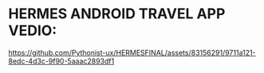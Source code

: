 #  H E R M E S  ANDROID TRAVEL APP VEDIO: 

https://github.com/Pythonist-ux/HERMESFINAL/assets/83156291/9711a121-8edc-4d3c-9f90-5aaac2893df1

    
 
                              

